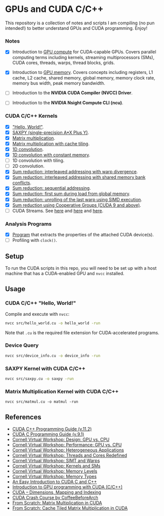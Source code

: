 # GPUs and CUDA C/C++
This repository is a collection of notes and scripts I am compiling (no pun intended!) to better understand GPUs and CUDA programming. Enjoy! 

### Notes
- [x] Introduction to [GPU compute](docs/gpu_compute.md) for CUDA-capable GPUs. Covers parallel computing terms including kernels, streaming multiprocessors (SMs), CUDA cores, threads, warps, thread blocks, grids.
- [x] Introduction to [GPU memory](docs/gpu_memory.md). Covers concepts including registers, L1 cache, L2 cache, shared memory, global memory, memory clock rate, memory bus width, peak memory bandwidth.
- [ ] Introduction to the **NVIDIA CUDA Compiler (NVCC) Driver**.
- [ ] Introduction to the **NVIDIA Nsight Compute CLI (ncu)**.
 

### CUDA C/C++ Kernels
- [x] ["Hello, World!"](src/hello_world/hello_world.cu).
- [x] [SAXPY (single-precision A*X Plus Y)](src/saxpy/saxpy.cu).
- [x] [Matrix multiplication](src/matrix_multiplication/matmul.cu). 
- [x] [Matrix multiplication with cache tiling](src/matrix_multiplication/matmul_cache_tiled.cu). 
- [x] [1D convolution](src/convolution/convolution_1d.cu).
- [x] [1D convolution with constant memory](src/convolution/convolution_1d_constant_memory.cu).
- [ ] 1D convolution with tiling.
- [ ] 2D convolution.
- [x] [Sum reduction: interleaved addressing with warp divergence](src/sum_reduction/sum_reduction_kernels.cu#15).
- [x] [Sum reduction: interleaved addressing with shared memory bank conflicts](src/sum_reduction/sum_reduction_kernels.cu#53).
- [x] [Sum reduction: sequential addressing](src/sum_reduction/sum_reduction_kernels.cu#99).
- [x] [Sum reduction: first sum during load from global memory](src/sum_reduction/sum_reduction_kernels.cu#129).
- [x] [Sum reduction: unrolling of the last warp using SIMD execution](src/sum_reduction/sum_reduction_kernels.cu#177).
- [x] [Sum reduction using Cooperative Groups (CUDA 9 and above)](src/sum_reduction/sum_reduction_cooperative_groups.cu).
- [ ] CUDA Streams. See [here](https://github.com/NVIDIA-developer-blog/code-samples/blob/master/series/cuda-cpp/overlap-data-transfers/async.cu) and [here](https://leimao.github.io/blog/CUDA-Stream/) and [here](https://developer.nvidia.com/blog/how-overlap-data-transfers-cuda-cc/). 

### Analysis Programs
- [x] [Program](src/device_info.cu) that extracts the properties of the attached CUDA device(s).
- [ ] Profiling with `clock()`.

## Setup
To run the CUDA scripts in this repo, you will need to be set up with a host machine that has a CUDA-enabled GPU and `nvcc` installed.

## Usage
### CUDA C/C++ "Hello, World!"
Compile and execute with `nvcc`:
```bash
nvcc src/hello_world.cu -o hello_world -run
```
Note that `.cu` is the required file extension for CUDA-accelerated programs.

### Device Query
```bash
nvcc src/device_info.cu -o device_info -run
```

### SAXPY Kernel with CUDA C/C++
```bash
nvcc src/saxpy.cu -o saxpy -run
```

### Matrix Multiplication Kernel with CUDA C/C++
```
nvcc src/matmul.cu -o matmul -run
```

## References
- [CUDA C++ Programming Guide (v.11.2)](https://docs.nvidia.com/cuda/archive/11.2.0/pdf/CUDA_C_Programming_Guide.pdf)
- [CUDA C Programming Guide (v.9.1)](https://docs.nvidia.com/cuda/archive/9.1/pdf/CUDA_C_Programming_Guide.pdf)
- [Cornell Virtual Workshop: Design: GPU vs. CPU](https://cvw.cac.cornell.edu/gpu-architecture/gpu-characteristics/design)
- [Cornell Virtual Workshop: Performance: GPU vs. CPU](https://cvw.cac.cornell.edu/gpu-architecture/gpu-characteristics/performance)
- [Cornell Virtual Workshop: Heterogeneous Applications](https://cvw.cac.cornell.edu/gpu-architecture/gpu-characteristics/applications)
- [Cornell Virtual Workshop: Threads and Cores Redefined](https://cvw.cac.cornell.edu/gpu-architecture/gpu-characteristics/threadcore)
- [Cornell Virtual Workshop: SIMT and Warps](https://cvw.cac.cornell.edu/gpu-architecture/gpu-characteristics/simt_warp)
- [Cornell Virtual Workshop: Kernels and SMs](https://cvw.cac.cornell.edu/gpu-architecture/gpu-characteristics/kernel_sm)
- [Cornell Virtual Workshop: Memory Levels](https://cvw.cac.cornell.edu/gpu-architecture/gpu-memory/memory_levels)
- [Cornell Virtual Workshop: Memory Types](https://cvw.cac.cornell.edu/gpu-architecture/gpu-memory/memory_types)
- [An Easy Introduction to CUDA C and C++](https://developer.nvidia.com/blog/easy-introduction-cuda-c-and-c/)
- [Introduction to GPU programming with CUDA (C/C++)](https://ulhpc-tutorials.readthedocs.io/en/latest/cuda/)
- [CUDA – Dimensions, Mapping and Indexing](http://thebeardsage.com/cuda-dimensions-mapping-and-indexing/)
- [CUDA Crash Course by CoffeeBeforeArch](https://www.youtube.com/playlist?list=PLxNPSjHT5qvtYRVdNN1yDcdSl39uHV_sU)
- [From Scratch: Matrix Multiplication in CUDA](https://www.youtube.com/watch?v=DpEgZe2bbU0)
- [From Scratch: Cache Tiled Matrix Multiplication in CUDA](https://www.youtube.com/watch?v=ga2ML1uGr5o)